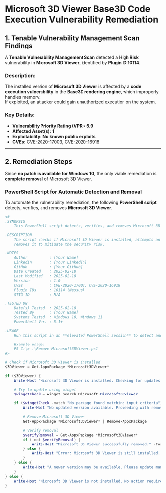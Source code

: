 # **Microsoft 3D Viewer Base3D Code Execution Vulnerability Remediation**

## **1. Tenable Vulnerability Management Scan Findings**
A **Tenable Vulnerability Management Scan** detected a **High Risk** vulnerability in **Microsoft 3D Viewer**, identified by **Plugin ID 10114**.

### **Description:**
The installed version of **Microsoft 3D Viewer** is affected by a **code execution vulnerability** in the **Base3D rendering engine**, which improperly handles memory.  
If exploited, an attacker could gain unauthorized execution on the system.

### **Key Details:**
- **Vulnerability Priority Rating (VPR):** **5.9**
- **Affected Asset(s):** **1**
- **Exploitability:** **No known public exploits**
- **CVEs:** [CVE-2020-17003](https://www.zerodayinitiative.com/advisories/ZDI-20-1246/), [CVE-2020-16918](https://www.zerodayinitiative.com/advisories/ZDI-20-1246/)

---

## **2. Remediation Steps**
Since **no patch is available for Windows 10**, the only viable remediation is **complete removal** of Microsoft 3D Viewer.

### **PowerShell Script for Automatic Detection and Removal**
To automate the vulnerability remediation, the following **PowerShell script** detects, verifies, and removes **Microsoft 3D Viewer**.

```powershell
<#
.SYNOPSIS
    This PowerShell script detects, verifies, and removes Microsoft 3D Viewer due to a critical code execution vulnerability.

.DESCRIPTION
    The script checks if Microsoft 3D Viewer is installed, attempts an upgrade, and if no patched version is available, 
    removes it to mitigate the security risk.

.NOTES
    Author          : [Your Name]
    LinkedIn        : [Your LinkedIn]
    GitHub          : [Your GitHub]
    Date Created    : 2025-02-18
    Last Modified   : 2025-02-18
    Version         : 1.0
    CVEs            : CVE-2020-17003, CVE-2020-16918
    Plugin IDs      : 10114 (Nessus)
    STIG-ID         : N/A

.TESTED ON
    Date(s) Tested  : 2025-02-18
    Tested By       : [Your Name]
    Systems Tested  : Windows 10, Windows 11
    PowerShell Ver. : 5.1+

.USAGE
    Run this script in an **elevated PowerShell session** to detect and remediate the vulnerability.

    Example usage:
    PS C:\> .\Remove-Microsoft3DViewer.ps1 
#>

# Check if Microsoft 3D Viewer is installed
$3DViewer = Get-AppxPackage *Microsoft3DViewer*

if ($3DViewer) {
    Write-Host "Microsoft 3D Viewer is installed. Checking for updates..." -ForegroundColor Yellow

    # Try to update using winget
    $wingetCheck = winget search Microsoft.Microsoft3DViewer

    if ($wingetCheck -match "No package found matching input criteria") {
        Write-Host "No updated version available. Proceeding with removal..." -ForegroundColor Red
        
        # Remove Microsoft 3D Viewer
        Get-AppxPackage *Microsoft3DViewer* | Remove-AppxPackage

        # Verify removal
        $verifyRemoval = Get-AppxPackage *Microsoft3DViewer*
        if (-not $verifyRemoval) {
            Write-Host "Microsoft 3D Viewer successfully removed." -ForegroundColor Green
        } else {
            Write-Host "Error: Microsoft 3D Viewer is still installed. Manual removal may be required." -ForegroundColor Red
        }
    } else {
        Write-Host "A newer version may be available. Please update manually via Microsoft Store." -ForegroundColor Cyan
    }
} else {
    Write-Host "Microsoft 3D Viewer is not installed. No action required." -ForegroundColor Green
}

